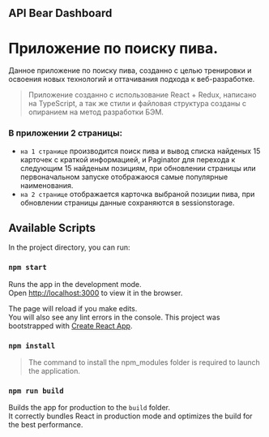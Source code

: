 ## API Bear Dashboard

Приложение по поиску пива.
=======
Данное приложение по поиску пива, созданно с целью тренировки и освоения новых технологий и оттачивания подхода к веб-разработке.
> Приложение созданно с использование React + Redux, написано на TypeScript, а так же стили и файловая структура созданы с опиранием на метод разработки БЭМ.
### В приложении 2 страницы:
* `на 1 странице` производится поиск пива и вывод списка найденых 15 карточек с краткой информацией, и Paginator для перехода к следующим 15 найденым позициям, при обновлении страницы или первоначальном запуске отображаюся самые популярные наименования.
* `на 2 странице` отображается карточка выбраной позиции пива, при обновлении страницы данные сохраняются в sessionstorage.

## Available Scripts

In the project directory, you can run:

### `npm start`

Runs the app in the development mode.<br />
Open [http://localhost:3000](http://localhost:3000) to view it in the browser.

The page will reload if you make edits.<br />
You will also see any lint errors in the console.
This project was bootstrapped with [Create React App](https://github.com/facebook/create-react-app).

### `npm install`

> The command to install the npm_modules folder is required to launch the application.

### `npm run build`

Builds the app for production to the `build` folder.<br />
It correctly bundles React in production mode and optimizes the build for the best performance.

